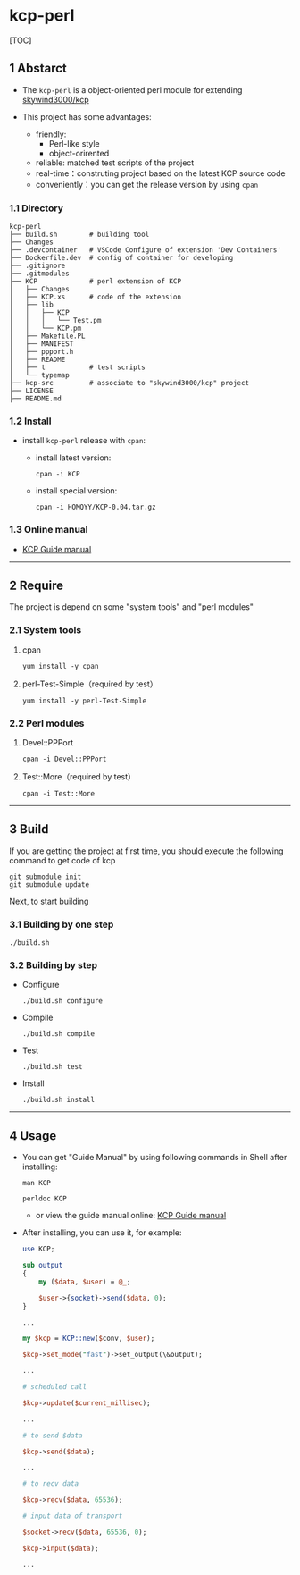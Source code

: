 # kcp-perl

[TOC]

## 1 Abstarct

- The `kcp-perl` is a object-oriented perl module for extending [skywind3000/kcp](https://github.com/skywind3000/kcp)

- This project has some advantages:
    - friendly:
        - Perl-like style
        - object-orirented
    - reliable: matched test scripts of the project
    - real-time：construting project based on the latest KCP source code
    - conveniently：you can get the release version by using `cpan`

### 1.1 Directory

```
kcp-perl
├── build.sh        # building tool
├── Changes
├── .devcontainer   # VSCode Configure of extension 'Dev Containers'
├── Dockerfile.dev  # config of container for developing
├── .gitignore
├── .gitmodules
├── KCP             # perl extension of KCP
│   ├── Changes
│   ├── KCP.xs      # code of the extension
│   ├── lib
│   │   ├── KCP
│   │   │   └── Test.pm
│   │   └── KCP.pm
│   ├── Makefile.PL
│   ├── MANIFEST
│   ├── ppport.h
│   ├── README
│   ├── t           # test scripts
│   └── typemap
├── kcp-src         # associate to "skywind3000/kcp" project
├── LICENSE
├── README.md
```

### 1.2 Install

- install `kcp-perl` release with `cpan`:
    - install latest version: 

        ```
        cpan -i KCP
        ```

    - install special version:
    
        ```
        cpan -i HOMQYY/KCP-0.04.tar.gz
        ```

### 1.3 Online manual

- [KCP Guide manual](https://metacpan.org/release/HOMQYY/KCP-0.04/view/lib/KCP.pm)

---

## 2 Require

The project is depend on some "system tools" and "perl modules"

### 2.1 System tools

1. cpan

    ```
    yum install -y cpan
    ```

2. perl-Test-Simple（required by test）

    ```
    yum install -y perl-Test-Simple
    ```

### 2.2 Perl modules

1. Devel::PPPort

    ```
    cpan -i Devel::PPPort
    ```

2. Test::More（required by test）

    ```
    cpan -i Test::More
    ```

---

## 3 Build

If you are getting the project at first time, you should execute the following command to get code of kcp

```
git submodule init
git submodule update
```

Next, to start building


### 3.1 Building by one step

```
./build.sh
```

### 3.2 Building by step

- Configure

    ```
    ./build.sh configure
    ```

- Compile

    ```
    ./build.sh compile
    ```

- Test

    ```
    ./build.sh test
    ```

- Install

    ```
    ./build.sh install
    ```

---

## 4 Usage

- You can get "Guide Manual" by using following commands in Shell after installing:

    ```
    man KCP
    ```
    ```
    perldoc KCP
    ```

    - or view the guide manual online: [KCP Guide manual](https://metacpan.org/release/HOMQYY/KCP-0.04/view/lib/KCP.pm)

- After installing, you can use it, for example:

    ```perl
    use KCP;

    sub output
    {
        my ($data, $user) = @_;

        $user->{socket}->send($data, 0);
    }

    ...

    my $kcp = KCP::new($conv, $user);

    $kcp->set_mode("fast")->set_output(\&output);

    ...

    # scheduled call

    $kcp->update($current_millisec);

    ...

    # to send $data

    $kcp->send($data);
    
    ...

    # to recv data

    $kcp->recv($data, 65536);

    # input data of transport

    $socket->recv($data, 65536, 0);

    $kcp->input($data);

    ...
    ```